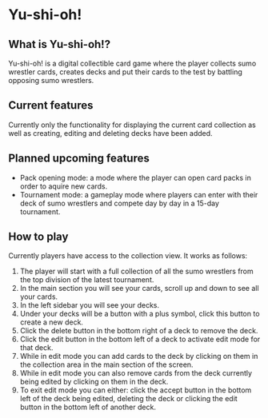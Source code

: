 # Yu-shi-oh!

## What is Yu-shi-oh!?
Yu-shi-oh! is a digital collectible card game where the player collects sumo wrestler cards, creates decks and put their cards to the test by battling opposing sumo wrestlers.

## Current features
Currently only the functionality for displaying the current card collection as well as creating, editing and deleting decks have been added.

## Planned upcoming features
* Pack opening mode: a mode where the player can open card packs in order to aquire new cards.
* Tournament mode: a gameplay mode where players can enter with their deck of sumo wrestlers and compete day by day in a 15-day tournament.

## How to play
Currently players have access to the collection view. It works as follows: 
1. The player will start with a full collection of all the sumo wrestlers from the top division of the latest tournament.
2. In the main section you will see your cards, scroll up and down to see all your cards.
3. In the left sidebar you will see your decks.
4. Under your decks will be a button with a plus symbol, click this button to create a new deck.
5. Click the delete button in the bottom right of a deck to remove the deck.
6. Click the edit button in the bottom left of a deck to activate edit mode for that deck.
7. While in edit mode you can add cards to the deck by clicking on them in the collection area in the main section of the screen.
8. While in edit mode you can also remove cards from the deck currently being edited by clicking on them in the deck.
9. To exit edit mode you can either: click the accept button in the bottom left of the deck being edited, deleting the deck or clicking the edit button in the bottom left of another deck.
